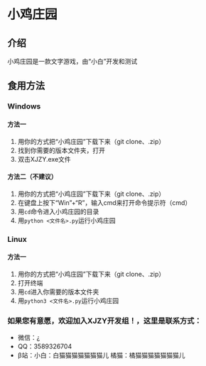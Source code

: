 # 小鸡庄园 

## 介绍

小鸡庄园是一款文字游戏，由“小白”开发和测试

## 食用方法

### Windows

#### 方法一

1.  用你的方式把“小鸡庄园”下载下来（git clone、.zip）
2.  找到你需要的版本文件夹，打开
3.  双击XJZY.exe文件

#### 方法二（不建议）

1.  用你的方式把“小鸡庄园”下载下来（git clone、.zip）
2.  在键盘上按下“Win”+“R”，输入cmd来打开命令提示符（cmd）
3.  用`cd`命令进入小鸡庄园的目录
4.  用`python <文件名>.py`运行小鸡庄园

### Linux

#### 方法一

1.  用你的方式把“小鸡庄园”下载下来（git clone、.zip）
2.  打开终端
3.  用`cd`进入你需要的版本文件夹
4.  用`python3 <文件名>.py`运行小鸡庄园

### 如果您有意愿，欢迎加入XJZY开发组！，这里是联系方式：
- 微信：¿
- QQ：3589326704
- β站：小白：白猫猫猫猫猫猫猫儿  橘猫：橘猫猫猫猫猫猫猫儿